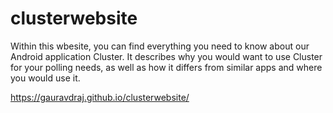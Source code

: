 # clusterwebsite

Within this wbesite, you can find everything you need to know about our Android application Cluster. 
It describes why you would want to use Cluster for your polling needs, as well as how it differs from
similar apps and where you would use it.

https://gauravdraj.github.io/clusterwebsite/
